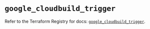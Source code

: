 # `google_cloudbuild_trigger`

Refer to the Terraform Registry for docs: [`google_cloudbuild_trigger`](https://registry.terraform.io/providers/hashicorp/google/6.42.0/docs/resources/cloudbuild_trigger).
